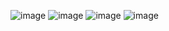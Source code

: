 ![image](https://github.com/user-attachments/assets/57ef97fc-7e37-4fc4-9cf8-9f7fbc61d47f)
![image](https://github.com/user-attachments/assets/6a44a902-eece-424b-965a-ad5a99611abd)
![image](https://github.com/user-attachments/assets/df24340c-d0c1-40cf-aa2c-b117af087d38)
![image](https://github.com/user-attachments/assets/6b848e5f-7bbf-479d-a0ad-47cb34593c0a)
